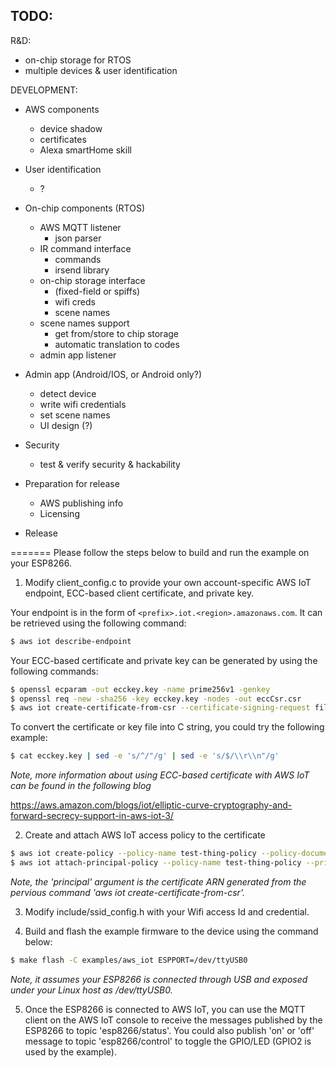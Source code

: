 
TODO: 
-----

R&D: 
- on-chip storage for RTOS 
- multiple devices & user identification


DEVELOPMENT: 
- AWS components 
	- device shadow 
	- certificates 
	- Alexa smartHome skill 
	
- User identification 
	- ? 

- On-chip components (RTOS)
	- AWS MQTT listener 
		- json parser 
	- IR command interface 
		- commands 
		- irsend library 
	- on-chip storage interface 
		- (fixed-field or spiffs)
		- wifi creds 
		- scene names 
	- scene names support 
		- get from/store to chip storage 
		- automatic translation to codes 
	- admin app listener 
	
	
- Admin app (Android/IOS, or Android only?) 
	- detect device 
	- write wifi credentials 
	- set scene names 
	- UI design (?) 

- Security 
	- test & verify security & hackability

- Preparation for release 
	- AWS publishing info 
	- Licensing 
	
- Release 
	



=======
Please follow the steps below to build and run the example on your ESP8266.

1. Modify client_config.c to provide your own account-specific AWS IoT
 endpoint, ECC-based client certificate, and private key.

 Your endpoint is in the form of ```<prefix>.iot.<region>.amazonaws.com```.
 It can be retrieved using the following command:

 ```sh
 $ aws iot describe-endpoint
 ```

 Your ECC-based certificate and private key can be generated by using 
 the following commands:

 ```sh
 $ openssl ecparam -out ecckey.key -name prime256v1 -genkey
 $ openssl req -new -sha256 -key ecckey.key -nodes -out eccCsr.csr
 $ aws iot create-certificate-from-csr --certificate-signing-request file://eccCsr.csr --certificate-pem-outfile eccCert.crt --set-as-active
 ```

 To convert the certificate or key file into C string, you could try
 the following example:

 ```sh
 $ cat ecckey.key | sed -e 's/^/"/g' | sed -e 's/$/\\r\\n"/g'
 ```

 *Note, more information about using ECC-based certificate with AWS IoT
 can be found in the following blog*

 https://aws.amazon.com/blogs/iot/elliptic-curve-cryptography-and-forward-secrecy-support-in-aws-iot-3/

2. Create and attach AWS IoT access policy to the certificate

 ```sh
 $ aws iot create-policy --policy-name test-thing-policy --policy-document '{ "Version": "2012-10-17", "Statement": [{"Action": ["iot:*"], "Resource": ["*"], "Effect": "Allow" }] }'
 $ aws iot attach-principal-policy --policy-name test-thing-policy --principal "arn:aws:iot:eu-west-1:892804553548:cert/2d9c2da32a95b5e95a277c3b8f7af40869727f5259dc2e907fc8aba916c857e"
 ```

 *Note, the 'principal' argument is the certificate ARN generated from the
 pervious command 'aws iot create-certificate-from-csr'.*

3. Modify include/ssid_config.h with your Wifi access Id and credential.

4. Build and flash the example firmware to the device using the command
 below:

 ```sh
 $ make flash -C examples/aws_iot ESPPORT=/dev/ttyUSB0
 ```

 *Note, it assumes your ESP8266 is connected through USB and exposed under
 your Linux host as /dev/ttyUSB0.*

5. Once the ESP8266 is connected to AWS IoT, you can use the MQTT client
 on the AWS IoT console to receive the messages published by the ESP8266
 to topic 'esp8266/status'. You could also publish 'on' or 'off' message
 to topic 'esp8266/control' to toggle the GPIO/LED (GPIO2 is used by the
 example).
